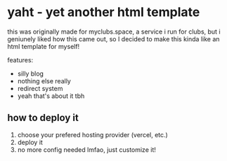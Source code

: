 # yaht - yet another html template

this was originally made for myclubs.space, a service i run for clubs, but i geniunely liked how this came out, so I decided to make this kinda like an html template for myself!

features:
- silly blog
- nothing else really
- redirect system
- yeah that's about it tbh

## how to deploy it
1. choose your prefered hosting provider (vercel, etc.)
2. deploy it
3. no more config needed lmfao, just customize it!

